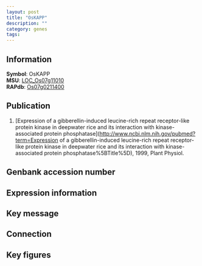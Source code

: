 ```yaml
---
layout: post
title: "OsKAPP"
description: ""
category: genes
tags: 
---
```


## Information
__Symbol__: OsKAPP  
__MSU__: [LOC_Os07g11010](http://rice.plantbiology.msu.edu/cgi-bin/ORF_infopage.cgi?orf=LOC_Os07g11010)  
__RAPdb__: [Os07g0211400](http://rapdb.dna.affrc.go.jp/viewer/gbrowse_details/irgsp1?name=Os07g0211400)  

## Publication
1. [Expression of a gibberellin-induced leucine-rich repeat receptor-like protein kinase in deepwater rice and its interaction with kinase-associated protein phosphatase](http://www.ncbi.nlm.nih.gov/pubmed?term=Expression of a gibberellin-induced leucine-rich repeat receptor-like protein kinase in deepwater rice and its interaction with kinase-associated protein phosphatase%5BTitle%5D), 1999, Plant Physiol.

## Genbank accession number

## Expression information

## Key message

## Connection

## Key figures


